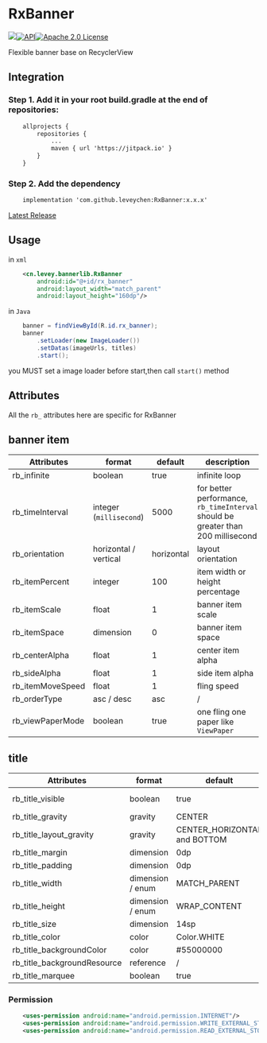 # RxBanner
[![](https://jitpack.io/v/leveychen/RxBanner.svg)](https://jitpack.io/#leveychen/RxBanner)[![API](https://img.shields.io/badge/API-19%2B-brightgreen.svg?style=flat)](https://android-arsenal.com/api?level=19)[![Apache 2.0 License](https://img.shields.io/badge/license-Apache%202.0-blue.svg?style=flat)](http://www.apache.org/licenses/LICENSE-2.0.html)

Flexible banner base on RecyclerView

## Integration
### Step 1. Add it in your root build.gradle at the end of repositories:
```xml
    allprojects {
        repositories {
            ...
            maven { url 'https://jitpack.io' }
        }
    }
```

### Step 2. Add the dependency

```xml
    implementation 'com.github.leveychen:RxBanner:x.x.x'
```
[Latest Release](https://github.com/leveychen/RxBanner/releases/latest)

## Usage
in `xml`
````xml
    <cn.levey.bannerlib.RxBanner
        android:id="@+id/rx_banner"
        android:layout_width="match_parent"
        android:layout_height="160dp"/>
````

in `Java`
````java
    banner = findViewById(R.id.rx_banner);
    banner
        .setLoader(new ImageLoader())
        .setDatas(imageUrls, titles)
        .start();
````

you MUST set a image loader before start,then call `start()` method



## Attributes
All the `rb_` attributes here are specific for RxBanner
## banner item
|Attributes|format|default|description
|---|---|---|---|
|rb_infinite|boolean|true|infinite loop
|rb_timeInterval|integer (`millisecond`)|5000| for better performance, `rb_timeInterval` should be greater than 200 millisecond
|rb_orientation|horizontal / vertical|horizontal|layout orientation
|rb_itemPercent|integer|100| item width or height percentage
|rb_itemScale|float|1|banner item scale
|rb_itemSpace|dimension|0|banner item space
|rb_centerAlpha|float|1|center item alpha
|rb_sideAlpha|float|1|side item alpha
|rb_itemMoveSpeed|float|1|fling speed
|rb_orderType|asc / desc|asc| /
|rb_viewPaperMode|boolean|true| one fling one paper like `ViewPaper`



## title
|Attributes|format|default|description
|---|---|---|---|
|rb_title_visible|boolean|true| view visibility
|rb_title_gravity|gravity|CENTER| text gravity
|rb_title_layout_gravity|gravity|CENTER_HORIZONTAL and BOTTOM|layout gravity
|rb_title_margin|dimension|0dp| margin
|rb_title_padding|dimension|0dp| padding
|rb_title_width|dimension / enum|MATCH_PARENT| /
|rb_title_height|dimension / enum|WRAP_CONTENT| /
|rb_title_size|dimension|14sp| /
|rb_title_color|color|Color.WHITE| /
|rb_title_backgroundColor|color|#55000000| /
|rb_title_backgroundResource|reference| / | /
|rb_title_marquee|boolean|true| /



### Permission
````xml
    <uses-permission android:name="android.permission.INTERNET"/>
    <uses-permission android:name="android.permission.WRITE_EXTERNAL_STORAGE"/>
    <uses-permission android:name="android.permission.READ_EXTERNAL_STORAGE"/>
````